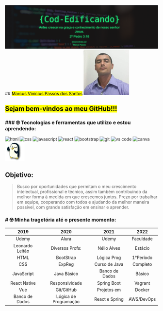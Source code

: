 <img src="https://github.com/marcuspassos013/marcuspassos013/blob/main/abertura.png" />
<black>
## <mark>Marcus Vinícius Passos dos Santos</mark>
<img src="https://github.com/marcuspassos013/marcuspassos013/blob/main/marcus.png" />

## <mark>Sejam bem-vindos ao meu GitHub!!!</mark>

### ### 🤓 Tecnologias e ferramentas que utilizo e estou aprendendo:
<div style="display: inline_block"> 
<!--   <img src="https://img.icons8.com/dusk/64/undefined/html-5.png"/>
  <img src="https://img.icons8.com/dusk/64/undefined/css3.png"/>
  <img src="https://img.icons8.com/dusk/64/undefined/javascript-logo.png"/>
  <img src="https://img.icons8.com/dusk/64/undefined/react.png"/> -->
  
  <img alt="html" width="65" src="https://media4.giphy.com/media/XAxylRMCdpbEWUAvr8/giphy.gif?cid=ecf05e471s3tok2zr2vvvpqv07qhbiihutv824szdy56dx4v&rid=giphy.gif&ct=s"/>
  <img alt="css" tittle="css" width="65" src="https://media2.giphy.com/media/fsEaZldNC8A1PJ3mwp/giphy.gif?cid=790b7611d255f4e4463830af34cedd553551bff901d1b6df&rid=giphy.gif&ct=s"/>
  <img alt="javascript" width="60" src="https://media0.giphy.com/media/ln7z2eWriiQAllfVcn/giphy.gif?cid=ecf05e470mrhq9y4g5vvtqbxdvflrmxnjguihuxrvttgs47s&rid=giphy.gif&ct=s"/>
  <img alt="react" width="60" src="https://media2.giphy.com/media/eNAsjO55tPbgaor7ma/giphy.gif?cid=ecf05e47ryp7nbxlj7zgcl6styotk9kkk13nvu7ggm1n3unq&rid=giphy.gif&ct=s"/>
  <img alt="bootstrap" width="65" src="https://media4.giphy.com/media/Sr8xDpMwVKOHUWDVRD/giphy.gif?cid=790b76115547fd6f1b0c29af82b0f947a6a8f5b04d63e31c&rid=giphy.gif&ct=s"/>
  <img alt="git" width="95" src="https://media1.giphy.com/media/kH1DBkPNyZPOk0BxrM/giphy.gif?cid=ecf05e47ko949hs5gkz9ylnsdr676wm6pf16fpnha58t4e0w&rid=giphy.gif&ct=s"/>
  <img alt="vs code" width="50" src="https://media0.giphy.com/media/IdyAQJVN2kVPNUrojM/giphy.gif?cid=ecf05e47fbpp4sngy0gdd5b85ynxcgs7fpw2yf4ynrnjyx3q&rid=giphy.gif&ct=s"/>
  <img alt="canva" width="65" src="https://media3.giphy.com/media/jIOZXbIEiND1rwhO6m/giphy.gif"/>  
</div>   
  

<img src="https://github.com/marcuspassos013/marcuspassos013/blob/main/penguin.gif" />

## Objetivo:
> Busco por oportunidades que permitam o meu crescimento intelectual, profissional e técnico, assim também contribuindo da melhor forma à medida em que crescemos juntos. Prezo por trabalhar em equipe, cooperando com todos e ajudando da melhor maneira possível, com grande satisfação em ensinar e aprender.

### # 🤓 Minha tragetória até o presente momento:

| 2019           | 2020                 | 2021         | 2022     |
|:----:          |:----:                |:----:        |:----:    |
|Udemy           |  Alura               | Udemy        | Faculdade|
|Leonardo Leitão |Diversos Profs:       |Nélio Alves   |Estácio   |
|HTML            | BootStrap            |Lógica Prog   |1°Período |
|CSS             | ExpReg               |Curso de Java |Completo  |
|JavaScript      | Java Básico          |Banco de Dados|Básico    | 
|React Native    |Responsividade        |Spring Boot   | Vagrant  |
|Vue             |Git/GitHub            |Projetos em   | Docker   |
|Banco de Dados  |Lógica de Programação |React e Spring|AWS/DevOps|
</black>
